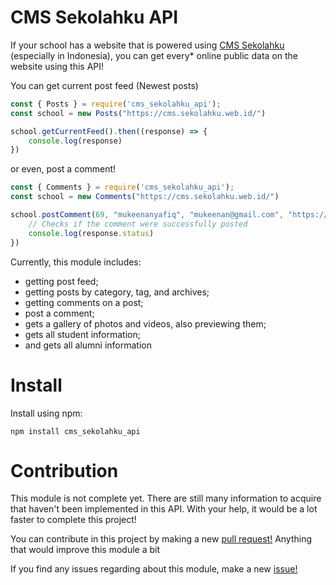 # CMS Sekolahku API
If your school has a website that is powered using [CMS Sekolahku](https://sekolahku.web.id) (especially in Indonesia), you can get every* online public data on the website using this API!

You can get current post feed (Newest posts)
```js
const { Posts } = require('cms_sekolahku_api');
const school = new Posts("https://cms.sekolahku.web.id/")

school.getCurrentFeed().then((response) => {
    console.log(response)
})
```

or even, post a comment!
```js
const { Comments } = require('cms_sekolahku_api');
const school = new Comments("https://cms.sekolahku.web.id/")

school.postComment(69, "mukeenanyafiq", "mukeenan@gmail.com", "https://example.com", "Merdeka!").then((response) => {
    // Checks if the comment were successfully posted
    console.log(response.status)
})
```

Currently, this module includes:
- getting post feed;
- getting posts by category, tag, and archives;
- getting comments on a post;
- post a comment;
- gets a gallery of photos and videos, also previewing them;
- gets all student information;
- and gets all alumni information

# Install
Install using npm:
```
npm install cms_sekolahku_api
```

# Contribution
This module is not complete yet. There are still many information to acquire that haven't been implemented in this API.
With your help, it would be a lot faster to complete this project!

You can contribute in this project by making a new [pull request!](https://github.com/mukeenanyafiq/cms_sekolahku_api/pulls) Anything that would improve this module a bit

If you find any issues regarding about this module, make a new [issue!](https://github.com/mukeenanyafiq/cms_sekolahku_api/issues/new)